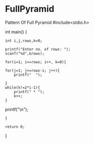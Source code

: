 # FullPyramid
Pattern Of  Full Pyramid
#include<stdio.h>

int main() {
    
    int i,j,rows,k=0;

    printf("Enter no. of rows: ");
    scanf("%d",&rows);

    for(i=1; i<=rows; i++, k=0){

    for(j=1; j<=rows-i; j++){
        printf("  ");

    }
    while(k!=2*i-1){
        printf(" * ");
        k++;
    }
printf("\n");

    }

    return 0;
}
